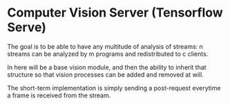 

# Computer Vision Server (Tensorflow Serve)

The goal is to be able to have any multitude of analysis of streams: n streams can be analyzed by m programs and redistributed to c clients. 

In here will be a base vision module, and then the ability to inherit that structure so that vision processes can be added and removed at will.

The short-term implementation is simply sending a post-request everytime a frame is received from the stream. 